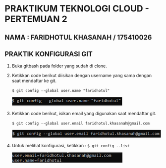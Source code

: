 # PRAKTIKUM TEKNOLOGI CLOUD - PERTEMUAN 2

## NAMA : FARIDHOTUL KHASANAH / 175410026
## PRAKTIK KONFIGURASI GIT

1. Buka gitbash pada folder yang sudah di clone.
2. Ketikkan code berikut diisikan dengan username yang sama dengan saat mendaftar ke git.
   
   `$ git config --global user.name "faridhotul"`

    ![username](01.png)

3. Ketikkan code berikut, isikan email yang digunakan saat mendaftar git. 
   
   `$ git config --global user.email faridhotul.khasanah@gmail.com`

   ![email](02.png)

4. Untuk melihat konfigurasi, ketikkan :
   `$ git config --list`
   
   ![konfigurasi](03.png)